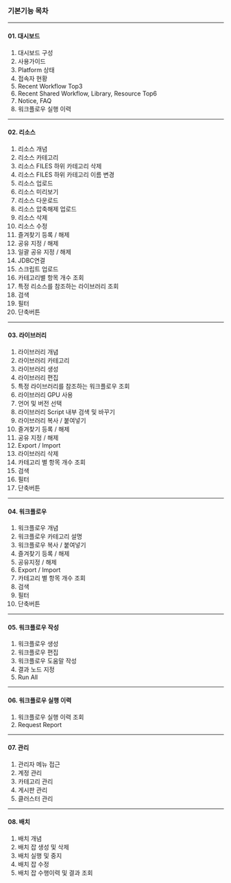 ### 기본기능 목차



------

#### 01. 대시보드

1. 대시보드 구성
2. 사용가이드
3. Platform 상태
4. 접속자 현황
5. Recent Workflow Top3
6. Recent Shared Workflow, Library, Resource Top6
7. Notice, FAQ
8. 워크플로우 실행 이력



------

#### 02. 리소스

1. 리소스 개념
2. 리소스 카테고리
3. 리소스 FILES 하위 카테고리 삭제
4. 리소스 FILES 하위 카테고리 이름 변경
5. 리소스 업로드
6. 리소스 미리보기
7. 리소스 다운로드
8. 리소스 압축해제 업로드
9. 리소스 삭제
10. 리소스 수정
11. 즐겨찾기 등록 / 해제
12. 공유 지정 / 해제
13. 일괄 공유 지정 / 해제
14. JDBC연결
15. 스크립트 업로드
16. 카테고리별 항목 개수 조회
17. 특정 리소스를 참조하는 라이브러리 조회
18. 검색
19. 필터
20. 단축버튼


------

#### 03. 라이브러리

1. 라이브러리 개념
2. 라이브러리 카테고리
3. 라이브러리 생성
4. 라이브러리 편집
5. 특정 라이브러리를 참조하는 워크플로우 조회
6. 라이브러리 GPU 사용
7. 언어 및 버전 선택
8. 라이브러리 Script 내부 검색 및 바꾸기
9. 라이브러리 복사 / 붙여넣기
10. 즐겨찾기 등록 / 해제
11. 공유 지정 / 해제
12. Export / Import
13. 라이브러리 삭제
14. 카테고리 별 항목 개수 조회
15. 검색
16. 필터
17. 단축버튼



------

#### 04. 워크플로우

1. 워크플로우 개념
2. 워크플로우 카테고리 설명
3. 워크플로우 복사 / 붙여넣기
4. 즐겨찾기 등록 / 해제
5. 공유지정 / 해제
6. Export / Import
7. 카테고리 별 항목 개수 조회
8. 검색 
9. 필터
10. 단축버튼



------

#### 05. 워크플로우 작성

1. 워크플로우 생성
2. 워크플로우 편집
3. 워크플로우 도움말 작성
4. 결과 노드 지정
5. Run All



------

#### 06. 워크플로우 실행 이력

1. 워크플로우 실행 이력 조회
2. Request Report



------

#### 07. 관리

1. 관리자 메뉴 접근
2. 계정 관리
3. 카테고리 관리
4. 게시판 관리
5. 클러스터 관리



------

#### 08. 배치

1. 배치 개념
2. 배치 잡 생성 및 삭제
3. 배치 실행 및 중지
4. 배치 잡 수정
5. 배치 잡 수행이력 및 결과 조회

